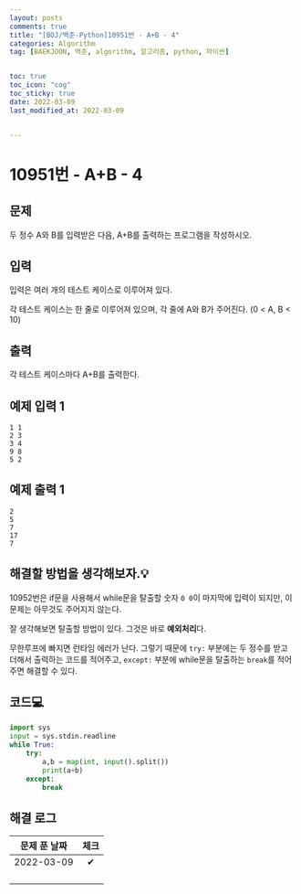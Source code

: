 ```yaml
---
layout: posts
comments: true
title: "[BOJ/백준-Python]10951번 - A+B - 4"
categories: Algorithm
tag: [BAEKJOON, 백준, algorithm, 알고리즘, python, 파이썬]


toc: true
toc_icon: "cog"
toc_sticky: true
date: 2022-03-09
last_modified_at: 2022-03-09


---
```




# 10951번 - A+B - 4



## 문제

두 정수 A와 B를 입력받은 다음, A+B를 출력하는 프로그램을 작성하시오.



## 입력

입력은 여러 개의 테스트 케이스로 이루어져 있다.

각 테스트 케이스는 한 줄로 이루어져 있으며, 각 줄에 A와 B가 주어진다. (0 < A, B < 10)



## 출력

각 테스트 케이스마다 A+B를 출력한다.



## 예제 입력 1 

```
1 1
2 3
3 4
9 8
5 2
```



## 예제 출력 1

```
2
5
7
17
7
```



##  해결할 방법을 생각해보자.💡

10952번은 if문을 사용해서 while문을 탈출할 숫자 `0 0`이 마지막에 입력이 되지만, 이 문제는 아무것도 주어지지 않는다.

잘 생각해보면 탈출할 방법이 있다. 그것은 바로 **예외처리**다.

무한루프에 빠지면 런타임 에러가 난다. 그렇기 때문에 `try:` 부분에는 두 정수를 받고 더해서 출력하는 코드를 적어주고, `except:` 부분에 while문을 탈출하는 `break`를 적어주면 해결할 수 있다.





## 코드💻

```python
import sys
input = sys.stdin.readline
while True:
    try:
        a,b = map(int, input().split())
        print(a+b)
    except:
        break
```





## 해결 로그 

| 문제 푼 날짜 | 체크 |
| :----------: | :--: |
|  2022-03-09  |  ✔   |
|              |      |
|              |      |
|              |      |
|              |      |



